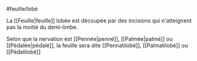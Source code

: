 
#feuille/lobé

La [[Feuille|feuille]] lobée est découpée par des incisions qui n'atteignent pas la moitié du demi-limbe.

Selon que la nervation est [[Pennée|penné]], [[Palmée|palmé]] ou [[Pédalée|pédalé]], la feuille sera dite [[Pennatilobé]], [[Palmatilobé]] ou [[Pédalilobé]]

